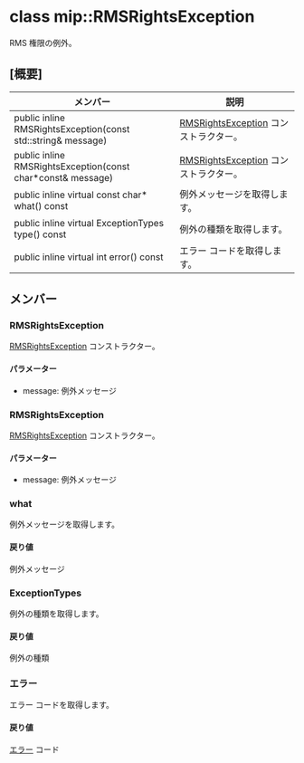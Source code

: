 # <a name="class-miprmsrightsexception"></a>class mip::RMSRightsException 
RMS 権限の例外。
  
## <a name="summary"></a>[概要]
 メンバー                        | 説明                                
--------------------------------|---------------------------------------------
public inline RMSRightsException(const std::string& message)  |  [RMSRightsException](#classmip_1_1_r_m_s_rights_exception) コンストラクター。
public inline RMSRightsException(const char*const& message)  |  [RMSRightsException](#classmip_1_1_r_m_s_rights_exception) コンストラクター。
public inline virtual const char* what() const  |  例外メッセージを取得します。
public inline virtual ExceptionTypes type() const  |  例外の種類を取得します。
public inline virtual int error() const  |  エラー コードを取得します。
  
## <a name="members"></a>メンバー
  
### <a name="rmsrightsexception"></a>RMSRightsException
[RMSRightsException](#classmip_1_1_r_m_s_rights_exception) コンストラクター。
  
#### <a name="parameters"></a>パラメーター
* message: 例外メッセージ
  
### <a name="rmsrightsexception"></a>RMSRightsException
[RMSRightsException](#classmip_1_1_r_m_s_rights_exception) コンストラクター。
  
#### <a name="parameters"></a>パラメーター
* message: 例外メッセージ
  
### <a name="what"></a>what
例外メッセージを取得します。
  
#### <a name="returns"></a>戻り値
例外メッセージ
  
### <a name="exceptiontypes"></a>ExceptionTypes
例外の種類を取得します。
  
#### <a name="returns"></a>戻り値
例外の種類
  
### <a name="error"></a>エラー
エラー コードを取得します。
  
#### <a name="returns"></a>戻り値
[エラー](#classmip_1_1_error) コード